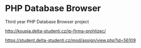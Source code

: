 # PHP Database Browser

Third year PHP Database Browser project

http://koupja.delta-studenti.cz/ip-firma-prohlizec/

https://student.delta-studenti.cz/mod/assign/view.php?id=56109
